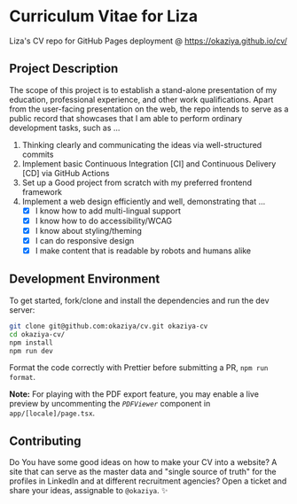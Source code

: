 # Curriculum Vitae for Liza

Liza's CV repo for GitHub Pages deployment @ https://okaziya.github.io/cv/

## Project Description

The scope of this project is to establish a stand-alone presentation of my education, professional
experience, and other work qualifications. Apart from the user-facing presentation on the web,
the repo intends to serve as a public record that showcases that I am able to perform ordinary
development tasks, such as ...

1. Thinking clearly and communicating the ideas via well-structured commits
2. Implement basic Continuous Integration [CI] and Continuous Delivery [CD] via GitHub Actions
3. Set up a Good project from scratch with my preferred frontend framework
4. Implement a web design efficiently and well, demonstrating that ...
   - [x] I know how to add multi-lingual support
   - [x] I know how to do accessibility/WCAG
   - [x] I know about styling/theming
   - [x] I can do responsive design
   - [x] I make content that is readable by robots and humans alike

## Development Environment

To get started, fork/clone and install the dependencies and run the dev server:

```sh
git clone git@github.com:okaziya/cv.git okaziya-cv
cd okaziya-cv/
npm install
npm run dev
```

Format the code correctly with Prettier before submitting a PR, `npm run format`.

**Note:** For playing with the PDF export feature, you may enable a live preview by uncommenting
the _`PDFViewer`_ component in `app/[locale]/page.tsx`.

## Contributing

Do You have some good ideas on how to make your CV into a website? A site that can serve as
the master data and "single source of truth" for the profiles in LinkedIn and at different
recruitment agencies? Open a ticket and share your ideas, assignable to `@okaziya`. ✨
